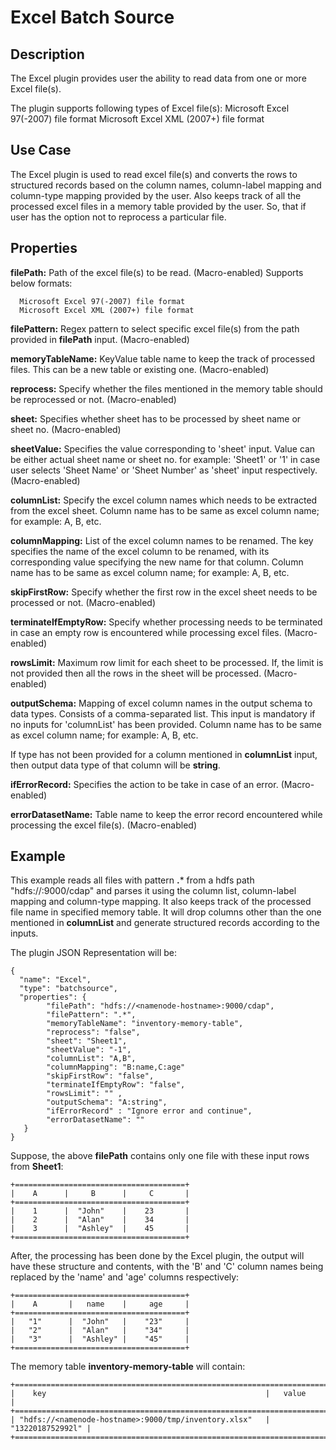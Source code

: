 # Excel Batch Source


Description
-----------
The Excel plugin provides user the ability to read data from one or more Excel file(s).

The plugin supports following types of Excel file(s):
Microsoft Excel 97(-2007) file format
Microsoft Excel XML (2007+) file format


Use Case
--------
The Excel plugin is used to read excel file(s) and converts the rows to structured records based
on the column names, column-label mapping and column-type mapping provided by the user. Also keeps track
of all the processed excel files in a memory table provided by the user. So, that if user has the option
not to reprocess a particular file.


Properties
----------

**filePath:** Path of the excel file(s) to be read. (Macro-enabled) Supports below formats:

      Microsoft Excel 97(-2007) file format
      Microsoft Excel XML (2007+) file format

**filePattern:** Regex pattern to select specific excel file(s) from the path provided
in **filePath** input. (Macro-enabled)

**memoryTableName:** KeyValue table name to keep the track of processed files. This can be
a new table or existing one. (Macro-enabled)

**reprocess:** Specify whether the files mentioned in the memory table should be reprocessed or not. (Macro-enabled)

**sheet:** Specifies whether sheet has to be processed by sheet name or sheet no. (Macro-enabled)

**sheetValue:** Specifies the value corresponding to 'sheet' input. Value can be either actual
sheet name or sheet no.
for example: 'Sheet1' or '1' in case user selects 'Sheet Name' or 'Sheet Number' as 'sheet'
input respectively. (Macro-enabled)

**columnList:** Specify the excel column names which needs to be extracted from the excel sheet.
Column name has to be same as excel column name; for example: A, B, etc.

**columnMapping:** List of the excel column names to be renamed. The key specifies the name of the
excel column to be renamed, with its corresponding value specifying the new name for that column.
Column name has to be same as excel column name; for example: A, B, etc.

**skipFirstRow:** Specify whether the first row in the excel sheet needs to be processed or not. (Macro-enabled)

**terminateIfEmptyRow:** Specify whether processing needs to be terminated in case an empty row is
encountered while processing excel files. (Macro-enabled)

**rowsLimit:** Maximum row limit for each sheet to be processed. If, the limit is not provided then
all the rows in the sheet will be processed. (Macro-enabled)

**outputSchema:** Mapping of excel column names in the output schema to data types. Consists of
a comma-separated list. This input is mandatory if no inputs for 'columnList' has been provided.
Column name has to be same as excel column name; for example: A, B, etc.

If type has not been provided for a column mentioned in **columnList** input, then output data type
of that column will be **string**.

**ifErrorRecord:** Specifies the action to be take in case of an error. (Macro-enabled)

**errorDatasetName:** Table name to keep the error record encountered while processing the excel file(s). (Macro-enabled)


Example
-------

This example reads all files with pattern **.*** from a hdfs path "hdfs://<namenode-hostname>:9000/cdap"  and parses it
using the column list, column-label mapping and column-type mapping. It also keeps track of the processed
file name in specified memory table. It will drop columns other than the one mentioned in **columnList** and
generate structured records according to the inputs.

The plugin JSON Representation will be:

    {
      "name": "Excel",
      "type": "batchsource",
      "properties": {
            "filePath": "hdfs://<namenode-hostname>:9000/cdap",
            "filePattern": ".*",
            "memoryTableName": "inventory-memory-table",
            "reprocess": "false",
            "sheet": "Sheet1",
            "sheetValue": "-1",
            "columnList": "A,B",
            "columnMapping": "B:name,C:age"
            "skipFirstRow": "false",
            "terminateIfEmptyRow": "false",
            "rowsLimit": "" ,
            "outputSchema": "A:string",
            "ifErrorRecord" : "Ignore error and continue",
            "errorDatasetName": ""
       }
    }

Suppose, the above **filePath** contains only one file with these input rows from **Sheet1**:

    +======================================+
    |    A      |     B      |     C       |
    +======================================+
    |    1      |  "John"    |    23       |
    |    2      |  "Alan"    |    34       |
    |    3      |  "Ashley"  |    45       |
    +======================================+

After, the processing has been done by the Excel plugin, the output will have these
structure and contents, with the 'B' and 'C' column names being replaced by the 'name' and 'age'
columns respectively:

    +======================================+
    |    A       |   name    |     age     |
    +======================================+
    |   "1"      |  "John"   |    "23"     |
    |   "2"      |  "Alan"   |    "34"     |
    |   "3"      |  "Ashley" |    "45"     |
    +======================================+


The memory table **inventory-memory-table** will contain:

    +===========================================================================+
    |    key                                                 |   value          |
    +===========================================================================+
    | "hdfs://<namenode-hostname>:9000/tmp/inventory.xlsx"   | "1322018752992l" |
    +===========================================================================+
